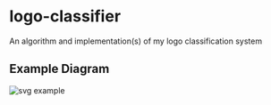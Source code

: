 logo-classifier
===============

An algorithm and implementation(s) of my logo classification system


## Example Diagram

![svg example](https://raw.github.com/christabor/logo-classifier/master/src/logo_forms-v2.png)

